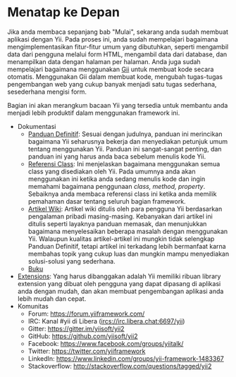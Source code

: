 Menatap ke Depan
================

Jika anda membaca sepanjang bab "Mulai", sekarang anda sudah membuat aplikasi dengan Yii. Pada proses ini, anda sudah mempelajari bagaimana mengimplementasikan fitur-fitur umum
yang dibutuhkan, seperti mengambil data dari pengguna melalui form HTML, mengambil data dari database, dan
menampilkan data dengan halaman per halaman. Anda juga sudah mempelajari bagaimana menggunakan [Gii](https://github.com/yiisoft/yii2-gii/blob/master/docs/guide/README.md) untuk membuat
kode secara otomatis. Menggunakan Gii dalam membuat kode, mengubah tugas-tugas pengembangan web yang cukup banyak menjadi satu tugas sederhana, sesederhana mengisi form.

Bagian ini akan merangkum bacaan Yii yang tersedia untuk membantu anda menjadi lebih produktif dalam menggunakan framework ini.

* Dokumentasi
    - [Panduan Definitif](https://www.yiiframework.com/doc-2.0/guide-README.html):
      Sesuai dengan judulnya, panduan ini merincikan bagaimana Yii seharusnya bekerja dan menyediakan petunjuk umum
      tentang menggunakan Yii. Panduan ini sangat-sangat penting, dan panduan ini yang harus anda baca
      sebelum menulis kode Yii.
    - [Referensi Class](https://www.yiiframework.com/doc-2.0/index.html):
      Ini menjelaskan bagaimana menggunakan semua class yang disediakan oleh Yii. Pada umumnya anda akan menggunakan ini ketika anda sedang menulis
      kode dan ingin memahami bagaimana penggunaan _class, method, property_. Sebaiknya anda membaca referensi class ini ketika anda memilik pemahaman dasar tentang seluruh bagian framework.
    - [Artikel Wiki](https://www.yiiframework.com/wiki/?tag=yii2):
      Artikel wiki ditulis oleh para pengguna Yii berdasarkan pengalaman pribadi masing-masing. Kebanyakan dari artikel ini ditulis
      seperti layaknya panduan memasak, dan menunjukkan bagaimana menyelesaikan beberapa masalah dengan menggunakan Yii. Walaupun kualitas artikel-artikel ini
      mungkin tidak selengkap Panduan Definitif, tetapi artikel ini terkadang lebih bermanfaat karna membahas topik yang cukup luas
      dan mungkin mampu menyediakan solusi-solusi yang sederhana.
    - [Buku](https://www.yiiframework.com/books)
* [Extensions](https://www.yiiframework.com/extensions/):
  Yang harus dibanggakan adalah Yii memiliki ribuan library extension yang dibuat oleh pengguna yang dapat dipasang di aplikasi anda dengan mudah, dan akan membuat pengembangan aplikasi anda lebih mudah dan cepat.
* Komunitas
    - Forum: <https://forum.yiiframework.com/>
    - IRC: Kanal #yii di Libera (<ircs://irc.libera.chat:6697/yii>)
    - Gitter: <https://gitter.im/yiisoft/yii2>
    - GitHub: <https://github.com/yiisoft/yii2>
    - Facebook: <https://www.facebook.com/groups/yiitalk/>
    - Twitter: <https://twitter.com/yiiframework>
    - LinkedIn: <https://www.linkedin.com/groups/yii-framework-1483367>
    - Stackoverflow: <http://stackoverflow.com/questions/tagged/yii2>
